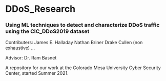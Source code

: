 # DDoS_Research
### Using ML techniques to detect and characterize DDoS traffic using the CIC_DDoS2019 dataset

Contributers: 
  James E. Halladay
  Nathan Briner
  Drake Cullen
  (non exhaustive)
  ...
  
Advisor: Dr. Ram Basnet

A repository for our work at the Colorado Mesa University Cyber Security Center, started Summer 2021.
